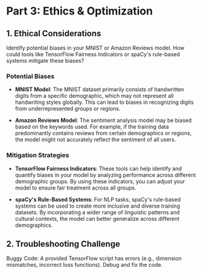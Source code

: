 # Part 3: Ethics & Optimization

## 1. Ethical Considerations

Identify potential biases in your MNIST or Amazon Reviews model. How could tools like TensorFlow Fairness Indicators or spaCy's rule-based systems mitigate these biases?

### Potential Biases

- **MNIST Model**: The MNIST dataset primarily consists of handwritten digits from a specific demographic, which may not represent all handwriting styles globally. This can lead to biases in recognizing digits from underrepresented groups or regions.

- **Amazon Reviews Model**: The sentiment analysis model may be biased based on the keywords used. For example, if the training data predominantly contains reviews from certain demographics or regions, the model might not accurately reflect the sentiment of all users.

### Mitigation Strategies

- **TensorFlow Fairness Indicators**: These tools can help identify and quantify biases in your model by analyzing performance across different demographic groups. By using these indicators, you can adjust your model to ensure fair treatment across all groups.

- **spaCy's Rule-Based Systems**: For NLP tasks, spaCy's rule-based systems can be used to create more inclusive and diverse training datasets. By incorporating a wider range of linguistic patterns and cultural contexts, the model can better generalize across different demographics.

## 2. Troubleshooting Challenge

Buggy Code: A provided TensorFlow script has errors (e.g., dimension mismatches, incorrect loss functions). Debug and fix the code. 